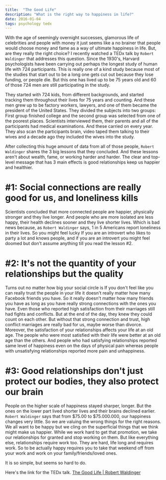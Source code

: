 ```yaml
---
title:  "The Good Life"
description: "What is the right way to happiness in life?"
date: 2016-01-04
tags: psychology tedx
---
```


With the age of seemingly overnight successes, glamorous life of celebrities and people with money it just seems like a no brainer that people would choose money and fame as a way of ultimate happiness in life. But, are they really the right choice? I recently watched a TEDx talk by `Robert Waldinger` that addresses this question. Since the 1930's, Harvard psychologists have been carrying out perhaps the longest study of human life with 724 participants. This is really one of a kind study because most of the studies that start out to be a long one gets cut out because they lose funding, or people die. But this one has lived up to be 75 years old and 60 of those 724 men are still participating in the study.

They started with 724 kids, from different backgrounds, and started tracking them throughout their lives for 75 years and counting. And these men grew up to be factory workers, lawyers, and one of them became the president of the United States. They divided the subjects into two groups: First group finished college and the second group was selected from one of the poorest places. Scientists interviewed them, their parents and all of the participants had medical examinations. And these carried on every year. They also scan the participants brain, video taped them talking to their wives and a decade ago they included the wives into the study.

After collecting this huge amount of data from all of those people, `Robert Waldinger` shares the 3 big lessons that they concluded. And these lessons aren't about wealth, fame, or working harder and harder. The clear and top-level message that has 3 main effects is good relationships keep us happier and healthier.

# #1: Social connections are really good for us, and loneliness kills

Scientists concluded that more connected people are happier, physically stronger and they live longer. And people who are more isolated are less happy, their health declines sooner and they live shorter lives. Which is bad news because, as `Robert Waldinger` says, 1 in 5 Americans report loneliness in their lives. So you might feel lucky If you are an introvert who likes to party a lot and knows people, and if you are an introvert you might feel doomed but don't assume anything till you read the lesson #2.

# #2: It's not the quantity of your relationships but the quality

Turns out no matter how big your social circle is If you don't feel like you can really trust the people in your life it doesn't really matter how many Facebook friends you have. So it really doesn't matter how many friends you have as long as you have really strong connections with the ones you have. Even those who reported high satisfaction from their marriages still had fights and conflicts. But at the end of the day, they knew they could count on each other. But without that strong connection and trust, high conflict marriages are really bad for us, maybe worse than divorce. Moreover, the satisfaction of your relationships affects your life at an old age. The people who were most satisfied with their life were better at an old age than the others. And people who had satisfying relationships reported same level of happiness even on the days of physical pain whereas people with unsatisfying relationships reported more pain and unhappiness.

# #3: Good relationships don't just protect our bodies, they also protect our brain

People on the higher scale of happiness stayed sharper, longer. But the ones on the lower part lived shorter lives and their brains declined earlier. `Robert Waldinger` says that from $75.00 to $75.000.000, our happiness changes very little. So we are valuing the wrong things for the right reasons. We all want to be happy but we cling on the superficial things that we think might make us happier. While we work hard to get that promotion, we take our relationships for granted and stop working on them. But like everything else, relationships require work too. They are hard, life long and requires work. So to be actually happy requires you to take that weekend off from your work and work on your family/friends/loved ones.

It is so simple, but seems so hard to do.

Here's the link for the TEDx talk.
[The Good Life | Robert Waldinger][talk_link]

[talk_link]: https://www.youtube.com/watch?v=q-7zAkwAOYg
